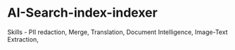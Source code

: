 # AI-Search-index-indexer
Skills - PII redaction, Merge, Translation, Document Intelligence, Image-Text Extraction, 
